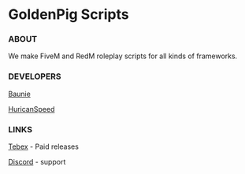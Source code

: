 # GoldenPig Scripts

### ABOUT
We make FiveM and RedM roleplay scripts for all kinds of frameworks.

### DEVELOPERS
[Baunie](https://github.com/Baunie)

[HuricanSpeed](https://github.com/HuricanSpeed)

### LINKS
[Tebex](https://goldenpighub.tebex.io/) - Paid releases

[Discord](https://discord.gg/8hD3Gu76md) - support
